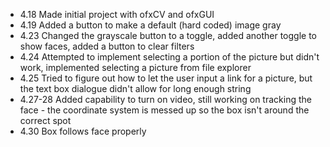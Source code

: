 * 4.18 Made initial project with ofxCV and ofxGUI
* 4.19 Added a button to make a default (hard coded) image gray
* 4.23 Changed the grayscale button to a toggle, added another toggle to show faces, added a button to clear filters
* 4.24 Attempted to implement selecting a portion of the picture but didn't work, implemented selecting a picture from file explorer
* 4.25 Tried to figure out how to let the user input a link for a picture, but the text box dialogue didn't allow for long enough string
* 4.27-28 Added capability to turn on video, still working on tracking the face - the coordinate system is messed up so the box isn't around the correct spot
* 4.30 Box follows face properly
